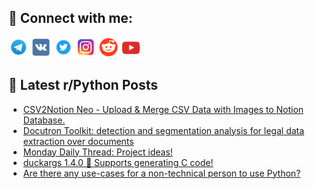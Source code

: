 ## 🔎 Connect with me:
[<img src="https://github.com/bullbesh/bullbesh/blob/main/images/Telegram.png" width="32" height="32" />](https://t.me/bullbesh)
[<img src="https://github.com/bullbesh/bullbesh/blob/main/images/VK.png" width="32" height="32" />](https://vk.com/bullbesh)
[<img src="https://github.com/bullbesh/bullbesh/blob/main/images/Twitter.png" width="32" height="32" />](https://twitter.com/bullbesh1)
[<img src="https://github.com/bullbesh/bullbesh/blob/main/images/Instagram.png" width="32" height="32" />](https://www.instagram.com/bullbesh)
[<img src="https://github.com/bullbesh/bullbesh/blob/main/images/Reddit.png" width="32" height="32" />](https://www.reddit.com/user/bullbesh)
[<img src="https://github.com/bullbesh/bullbesh/blob/main/images/YouTube.png" width="32" height="32" />](https://www.youtube.com/channel/UCtfjRs6uzgq5mfm8S06WTcg)

## 📕 Latest r/Python Posts
<!-- BLOG-POST-LIST:START -->
- [CSV2Notion Neo - Upload &amp; Merge CSV Data with Images to Notion Database.](https://www.reddit.com/r/Python/comments/17ean4b/csv2notion_neo_upload_merge_csv_data_with_images/)
- [Docutron Toolkit: detection and segmentation analysis for legal data extraction over documents](https://www.reddit.com/r/Python/comments/17e8dth/docutron_toolkit_detection_and_segmentation/)
- [Monday Daily Thread: Project ideas!](https://www.reddit.com/r/Python/comments/17e731y/monday_daily_thread_project_ideas/)
- [duckargs 1.4.0 🦆 Supports generating C code!](https://www.reddit.com/r/Python/comments/17e4tkn/duckargs_140_supports_generating_c_code/)
- [Are there any use-cases for a non-technical person to use Python?](https://www.reddit.com/r/Python/comments/17e3u62/are_there_any_usecases_for_a_nontechnical_person/)
<!-- BLOG-POST-LIST:END -->
